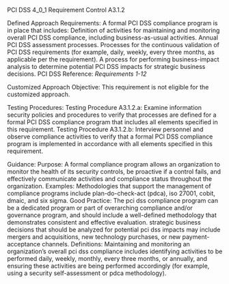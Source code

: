 PCI DSS 4_0_1 Requirement Control A3.1.2

Defined Approach Requirements:
A formal PCI DSS compliance program is in place that includes: Definition of activities for maintaining and monitoring overall PCI DSS compliance, including business-as-usual activities. Annual PCI DSS assessment processes. Processes for the continuous validation of PCI DSS requirements (for example, daily, weekly, every three months, as applicable per the requirement). A process for performing business-impact analysis to determine potential PCI DSS impacts for strategic business decisions. PCI DSS Reference: _Requirements 1-12_

Customized Approach Objective:
This requirement is not eligible for the customized approach.

Testing Procedures:
Testing Procedure A3.1.2.a: Examine information security policies and procedures to verify that processes are defined for a formal PCI DSS compliance program that includes all elements specified in this requirement.
Testing Procedure A3.1.2.b: Interview personnel and observe compliance activities to verify that a formal PCI DSS compliance program is implemented in accordance with all elements specified in this requirement.

Guidance:
Purpose: A formal compliance program allows an organization to monitor the health of its security controls, be proactive if a control fails, and effectively communicate activities and compliance status throughout the organization. Examples: Methodologies that support the management of compliance programs include plan-do-check-act (pdca), iso 27001, cobit, dmaic, and six sigma. Good Practice: The pci dss compliance program can be a dedicated program or part of overarching compliance and/or governance program, and should include a well-defined methodology that demonstrates consistent and effective evaluation. strategic business decisions that should be analyzed for potential pci dss impacts may include mergers and acquisitions, new technology purchases, or new payment-acceptance channels. Definitions: Maintaining and monitoring an organization’s overall pci dss compliance includes identifying activities to be performed daily, weekly, monthly, every three months, or annually, and ensuring these activities are being performed accordingly (for example, using a security self-assessment or pdca methodology).